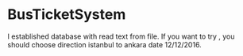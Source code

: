 # BusTicketSystem
I established database with read text from file. 
If you want to try , you should choose direction istanbul to ankara date 12/12/2016.
